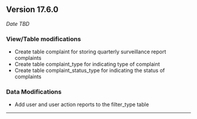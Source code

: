 
## Version 17.6.0
_Date TBD_

### View/Table modifications
* Create table complaint for storing quarterly surveillance report complaints
* Create table complaint_type for indicating type of complaint
* Create table complaint_status_type for indicating the status of complaints

### Data Modifications
* Add user and user action reports to the filter_type table

---

